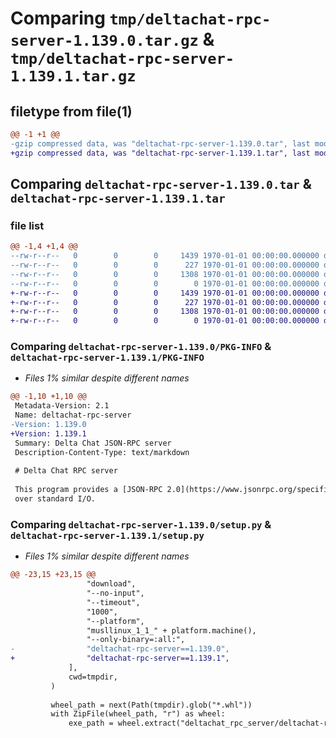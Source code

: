 # Comparing `tmp/deltachat-rpc-server-1.139.0.tar.gz` & `tmp/deltachat-rpc-server-1.139.1.tar.gz`

## filetype from file(1)

```diff
@@ -1 +1 @@
-gzip compressed data, was "deltachat-rpc-server-1.139.0.tar", last modified: Sat May 18 20:26:31 2024, max compression
+gzip compressed data, was "deltachat-rpc-server-1.139.1.tar", last modified: Sat May 18 21:45:23 2024, max compression
```

## Comparing `deltachat-rpc-server-1.139.0.tar` & `deltachat-rpc-server-1.139.1.tar`

### file list

```diff
@@ -1,4 +1,4 @@
--rw-r--r--   0        0        0     1439 1970-01-01 00:00:00.000000 deltachat-rpc-server-1.139.0/PKG-INFO
--rw-r--r--   0        0        0      227 1970-01-01 00:00:00.000000 deltachat-rpc-server-1.139.0/pyproject.toml
--rw-r--r--   0        0        0     1308 1970-01-01 00:00:00.000000 deltachat-rpc-server-1.139.0/setup.py
--rw-r--r--   0        0        0        0 1970-01-01 00:00:00.000000 deltachat-rpc-server-1.139.0/src/deltachat_rpc_server/__init__.py
+-rw-r--r--   0        0        0     1439 1970-01-01 00:00:00.000000 deltachat-rpc-server-1.139.1/PKG-INFO
+-rw-r--r--   0        0        0      227 1970-01-01 00:00:00.000000 deltachat-rpc-server-1.139.1/pyproject.toml
+-rw-r--r--   0        0        0     1308 1970-01-01 00:00:00.000000 deltachat-rpc-server-1.139.1/setup.py
+-rw-r--r--   0        0        0        0 1970-01-01 00:00:00.000000 deltachat-rpc-server-1.139.1/src/deltachat_rpc_server/__init__.py
```

### Comparing `deltachat-rpc-server-1.139.0/PKG-INFO` & `deltachat-rpc-server-1.139.1/PKG-INFO`

 * *Files 1% similar despite different names*

```diff
@@ -1,10 +1,10 @@
 Metadata-Version: 2.1
 Name: deltachat-rpc-server
-Version: 1.139.0
+Version: 1.139.1
 Summary: Delta Chat JSON-RPC server
 Description-Content-Type: text/markdown
 
 # Delta Chat RPC server
 
 This program provides a [JSON-RPC 2.0](https://www.jsonrpc.org/specification) interface to DeltaChat
 over standard I/O.
```

### Comparing `deltachat-rpc-server-1.139.0/setup.py` & `deltachat-rpc-server-1.139.1/setup.py`

 * *Files 1% similar despite different names*

```diff
@@ -23,15 +23,15 @@
                 "download",
                 "--no-input",
                 "--timeout",
                 "1000",
                 "--platform",
                 "musllinux_1_1_" + platform.machine(),
                 "--only-binary=:all:",
-                "deltachat-rpc-server==1.139.0",
+                "deltachat-rpc-server==1.139.1",
             ],
             cwd=tmpdir,
         )
 
         wheel_path = next(Path(tmpdir).glob("*.whl"))
         with ZipFile(wheel_path, "r") as wheel:
             exe_path = wheel.extract("deltachat_rpc_server/deltachat-rpc-server", "src")
```

